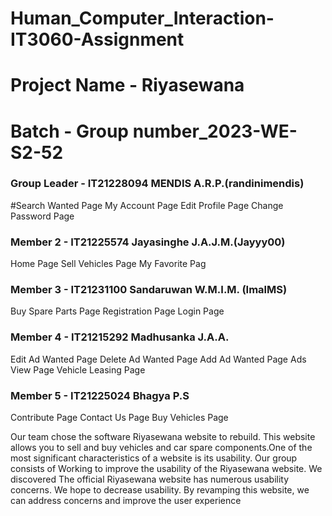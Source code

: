 # Human_Computer_Interaction-IT3060-Assignment
# Project Name - Riyasewana
# Batch - Group number_2023-WE-S2-52
### Group Leader - IT21228094 MENDIS A.R.P.(randinimendis)
#Search Wanted Page 
My Account Page
Edit Profile Page
Change Password Page
### Member 2 - IT21225574 Jayasinghe J.A.J.M.(Jayyy00)
Home Page 
Sell Vehicles Page
My Favorite Pag
### Member 3 - IT21231100 Sandaruwan W.M.I.M. (ImalMS)
Buy Spare Parts Page 
Registration Page
Login Page
### Member 4 - IT21215292  Madhusanka J.A.A.
Edit Ad Wanted Page
Delete Ad Wanted Page
Add Ad Wanted Page
Ads View Page
Vehicle Leasing Page
### Member 5 - IT21225024  Bhagya P.S
Contribute Page 
Contact Us Page 
Buy Vehicles Page

Our team chose the software Riyasewana website to rebuild. This website allows you 
to sell and buy vehicles and car spare components.One of the most significant 
characteristics of a website is its usability. Our group consists of Working to improve 
the usability of the Riyasewana website. We discovered The official Riyasewana 
website has numerous usability concerns. We hope to decrease usability. By 
revamping this website, we can address concerns and improve the user experience

